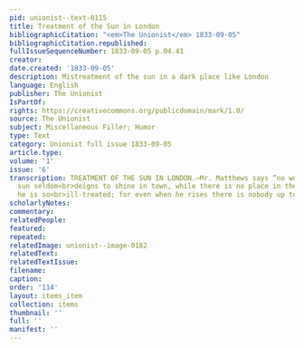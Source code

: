 ```yaml
---
pid: unionist--text-0115
title: Treatment of the Sun in London
bibliographicCitation: "<em>The Unionist</em> 1833-09-05"
bibliographicCitation.republished: 
fullIssueSequenceNumber: 1833-09-05 p.04.41
creator: 
date.created: '1833-09-05'
description: Mistreatment of the sun in a dark place like London
language: English
publisher: The Unionist
IsPartOf: 
rights: https://creativecommons.org/publicdomain/mark/1.0/
source: The Unionist
subject: Miscellaneous Filler; Humor
type: Text
category: Unionist full issue 1833-09-05
article.type: 
volume: '1'
issue: '6'
transcription: TREATMENT OF THE SUN IN LONDON.—Mr. Matthews says ”no wonder that the
  sun seldom<br>deigns to shine in town, while there is no place in the world where
  he is so<br>ill-treated; for even when he rises there is nobody up to receive him.”<br>
scholarlyNotes: 
commentary: 
relatedPeople: 
featured: 
repeated: 
relatedImage: unionist--image-0182
relatedText: 
relatedTextIssue: 
filename: 
caption: 
order: '114'
layout: items_item
collection: items
thumbnail: ''
full: ''
manifest: ''
---
```

